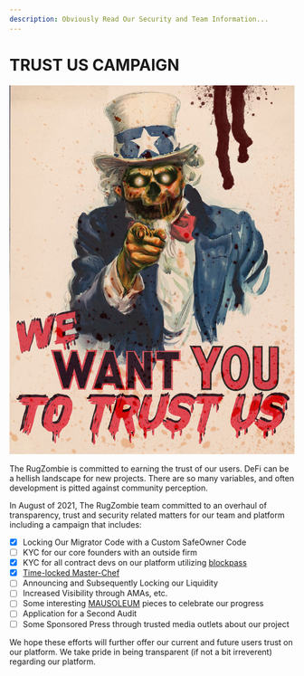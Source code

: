 ```yaml
---
description: Obviously Read Our Security and Team Information...
---
```


# TRUST US CAMPAIGN

![](../../.gitbook/assets/wewanttrust.jpg)

The RugZombie is committed to earning the trust of our users. DeFi can be a hellish landscape for new projects. There are so many variables, and often development is pitted against community perception. 

In August of 2021, The RugZombie team committed to an overhaul of transparency, trust and security related matters for our team and platform including a campaign that includes: 

* [x] Locking Our Migrator Code with a Custom SafeOwner Code
* [ ] KYC for our core founders with an outside firm
* [x] KYC for all contract devs on our platform utilizing [blockpass](https://blockpass.org/)
* [x] [Time-locked Master-Chef](./)
* [ ] Announcing and Subsequently Locking our Liquidity
* [ ] Increased Visibility through AMAs, etc.
* [ ] Some interesting [MAUSOLEUM](../../basic-information/main-features/mausoleum.md) pieces to celebrate our progress
* [ ] Application for a Second Audit
* [ ] Some Sponsored Press through trusted media outlets about our project

We hope these efforts will further offer our current and future users trust on our platform. We take pride in being transparent \(if not a bit irreverent\) regarding our platform. 

